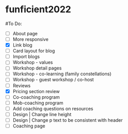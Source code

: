 # funficient2022

#To Do:

- [ ] About page
- [ ] More responsive
- [X] Link blog
- [ ] Card layout for blog
- [ ] Import blogs
- [ ] Workshop - values 
- [ ] Workshop detail pages
- [ ] Workshop - co-learning (family constellations)
- [ ] Workshop - guest workshop / co-host
- [ ] Reviews
- [X] Pricing section review
- [ ] Co-coaching program
- [ ] Mob-coaching program
- [ ] Add coaching questions on resources
- [ ] Design | Change line height
- [ ] Design | Change p text to be consistent with header
- [ ] Coaching page
